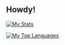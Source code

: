 ## Howdy!
[![My Stats](https://github-readme-stats.vercel.app/api/?username=daltonsw&theme=dracula&include_all_commits=true&hide_rank=true)](https://github.com/daltonsw)

[![My Top Languages](https://github-readme-stats.vercel.app/api/top-langs/?username=daltonsw&theme=dracula)](https://github.com/daltonsw)

<!--
**DaltonSW/DaltonSW** is a ✨ _special_ ✨ repository because its `README.md` (this file) appears on your GitHub profile.

Here are some ideas to get you started:

- 🔭 I’m currently working on ...
- 🌱 I’m currently learning ...
- 👯 I’m looking to collaborate on ...
- 🤔 I’m looking for help with ...
- 💬 Ask me about ...
- 📫 How to reach me: ...
- 😄 Pronouns: ...
- ⚡ Fun fact: ...
-->
